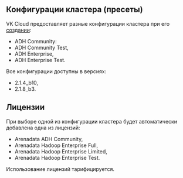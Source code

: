 ## Конфигурации кластера (пресеты)

VK Cloud предоставляет разные конфигурации кластера при его [создании](../../instructions/create/):

- ADH Community:
- ADH Community Test,
- ADH Enterprise,
- ADH Enterprise Test.

Все конфигурации доступны в версиях:

- 2.1.4_b10,
- 2.1.8_b3.

## Лицензии

При выборе одной из конфигурации кластера будет автоматически добавлена одна из лицензий:

- Arenadata ADH Community,
- Arenadata Hadoop Enterprise Full,
- Arenadata Hadoop Enterprise Limited,
- Arenadata Hadoop Enterprise Test.

<warn>

Использование лицензий тарифицируется.

</warn>
